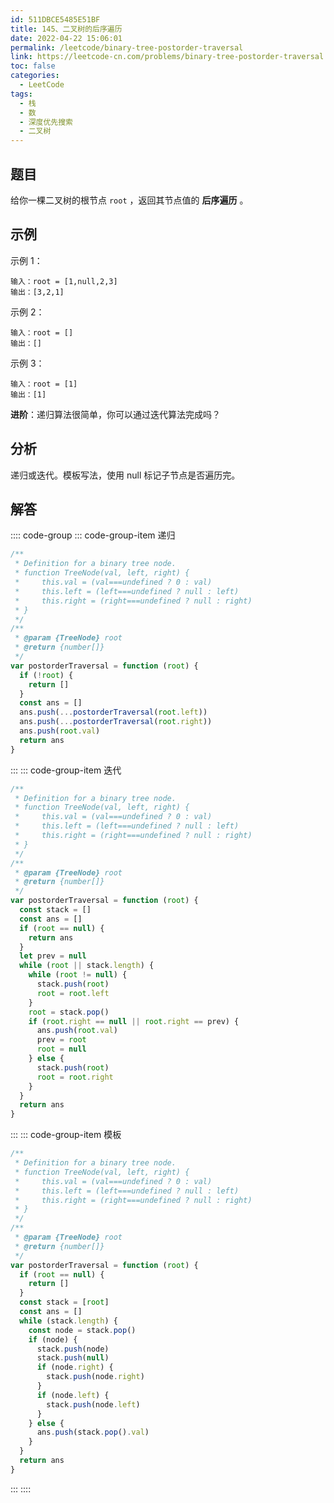 ```yaml
---
id: 511DBCE5485E51BF
title: 145、二叉树的后序遍历
date: 2022-04-22 15:06:01
permalink: /leetcode/binary-tree-postorder-traversal
link: https://leetcode-cn.com/problems/binary-tree-postorder-traversal
toc: false
categories:
  - LeetCode
tags:
  - 栈
  - 数
  - 深度优先搜索
  - 二叉树
---
```


<Level type='easy'/>

## 题目

给你一棵二叉树的根节点 `root` ，返回其节点值的 **后序遍历** 。

## 示例

示例 1：

```text
输入：root = [1,null,2,3]
输出：[3,2,1]
```

示例 2：

```text
输入：root = []
输出：[]
```

示例 3：

```text
输入：root = [1]
输出：[1]
```

**进阶**：递归算法很简单，你可以通过迭代算法完成吗？

## 分析

递归或迭代。模板写法，使用 null 标记子节点是否遍历完。

## 解答

:::: code-group
::: code-group-item 递归

```javascript
/**
 * Definition for a binary tree node.
 * function TreeNode(val, left, right) {
 *     this.val = (val===undefined ? 0 : val)
 *     this.left = (left===undefined ? null : left)
 *     this.right = (right===undefined ? null : right)
 * }
 */
/**
 * @param {TreeNode} root
 * @return {number[]}
 */
var postorderTraversal = function (root) {
  if (!root) {
    return []
  }
  const ans = []
  ans.push(...postorderTraversal(root.left))
  ans.push(...postorderTraversal(root.right))
  ans.push(root.val)
  return ans
}
```

:::
::: code-group-item 迭代

```javascript
/**
 * Definition for a binary tree node.
 * function TreeNode(val, left, right) {
 *     this.val = (val===undefined ? 0 : val)
 *     this.left = (left===undefined ? null : left)
 *     this.right = (right===undefined ? null : right)
 * }
 */
/**
 * @param {TreeNode} root
 * @return {number[]}
 */
var postorderTraversal = function (root) {
  const stack = []
  const ans = []
  if (root == null) {
    return ans
  }
  let prev = null
  while (root || stack.length) {
    while (root != null) {
      stack.push(root)
      root = root.left
    }
    root = stack.pop()
    if (root.right == null || root.right == prev) {
      ans.push(root.val)
      prev = root
      root = null
    } else {
      stack.push(root)
      root = root.right
    }
  }
  return ans
}
```

:::
::: code-group-item 模板

```javascript
/**
 * Definition for a binary tree node.
 * function TreeNode(val, left, right) {
 *     this.val = (val===undefined ? 0 : val)
 *     this.left = (left===undefined ? null : left)
 *     this.right = (right===undefined ? null : right)
 * }
 */
/**
 * @param {TreeNode} root
 * @return {number[]}
 */
var postorderTraversal = function (root) {
  if (root == null) {
    return []
  }
  const stack = [root]
  const ans = []
  while (stack.length) {
    const node = stack.pop()
    if (node) {
      stack.push(node)
      stack.push(null)
      if (node.right) {
        stack.push(node.right)
      }
      if (node.left) {
        stack.push(node.left)
      }
    } else {
      ans.push(stack.pop().val)
    }
  }
  return ans
}
```

:::
::::
